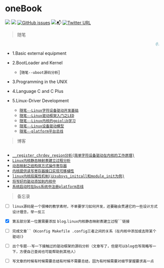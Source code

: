 # oneBook


[![](https://img.shields.io/badge/author-TongxinV-green.svg)](https://github.com/TongxinV)
[![](https://img.shields.io/badge/CSDN-%E5%8D%9A%E5%AE%A2-ff69b4.svg)](http://blog.csdn.net/tongxinv)
[![GitHub issues](https://img.shields.io/github/issues/TongxinV/oneBook.svg)](https://github.com/TongxinV/oneBook/issues)
![](https://img.shields.io/badge/%20liyanbin0027%40163.com-Chat-blue.svg):mailbox_with_mail:
[![Twitter URL](https://img.shields.io/twitter/url/http/shields.io.svg?style=social)]()

> 随笔

```s
                                                                     @;对所学知识的的归纳，技术需要一点一点的积累
```      

* 1.Basic external equipment 

* 2.BootLoader and Kernel
    * [`随笔--uboot源码分析`]
    
* 3.Programming in the UNIX

* 4.Language C and C Plus

* 5.Linux-Driver Development
    * [`随笔--Linux字符设备驱动开发基础`][5-0]
    * [`随笔--Linux驱动框架入门之LED`][5-1]
    * [`随笔--Linux内核的gpiolib学习`][5-2]
    * [`随笔--Linux设备驱动模型`][5-3]
    * [`随笔--platform平台总线`][5-4]    
 
 

> 博客

```s
```

* [`__register_chrdev_region分析(简单字符设备驱动在内核的工作原理)`](https://github.com/TongxinV/oneBook/issues/7)
* [`Linux内核静态映射表建立过程分析`](https://github.com/TongxinV/oneBook/issues/5)
* [`动态映射之结构体方式操作寄存器`](https://github.com/TongxinV/oneBook/issues/6)
* [`内核提供读写寄存器接口实现可移植性`](https://github.com/TongxinV/oneBook/issues/8)
* [`linux内核段属性机制(以subsys_initcall和module_init为例)`](https://github.com/TongxinV/oneBook/issues/9)
* [`将写好的驱动添加到内核中`](https://github.com/TongxinV/oneBook/issues/10)
* [`系统启动时在bus系统中注册platform总线`](https://github.com/TongxinV/oneBook/issues/11)

> 备忘录

- [ ] `linux源码是一个很棒的教学素材，不单要学习如何开发，还要融会贯通它的一些设计方式设计理念，举一反三`

- [x] `第五部分某一位置需要添加` `blog`.`linux内核静态映射表建立过程``链接`

- [ ] `完成文章``《Kconfig Makefile .config三者之间的关系（在内核中添加或去除某个驱动）》`

- [ ] `出个专题--写一下接触过的驱动框架的源码分析（文章写了，但是可以blog也写简略写一下，方便自己查阅也可能帮助到其他人）`

- [ ] `写文章的时候有时候需要总结有时候不需要总结，因为有时候需要对细节掌握要求高一点`



[5-0]:https://github.com/TongxinV/oneBook/blob/master/0.5.Linux-Driver%20Development/0.0.%E5%AD%97%E7%AC%A6%E8%AE%BE%E5%A4%87%E5%9F%BA%E7%A1%80.md#随笔--linux字符设备驱动开发基础
[5-1]:https://github.com/TongxinV/oneBook/blob/master/0.5.Linux-Driver%20Development/5.1.%E9%A9%B1%E5%8A%A8%E6%A1%86%E6%9E%B6%E5%85%A5%E9%97%A8.md#随笔--linux驱动框架入门之led
[5-2]:https://github.com/TongxinV/oneBook/blob/master/0.5.Linux-Driver%20Development/5.2.%E5%86%85%E6%A0%B8%E7%9A%84gpiolib.md#随笔--linux内核的gpiolib学习
[5-3]:https://github.com/TongxinV/oneBook/blob/master/0.5.Linux-Driver%20Development/5.3.%E8%AE%BE%E5%A4%87%E9%A9%B1%E5%8A%A8%E6%A8%A1%E5%9E%8B.md#随笔--linux设备驱动模型
[5-4]:https://github.com/TongxinV/oneBook/blob/master/0.5.Linux-Driver%20Development/5.4.platform_bus.md#随笔--platform平台总线

